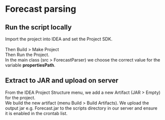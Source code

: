 # Forecast parsing

## Run the script locally
Import the project into IDEA and set the Project SDK.<br/><br/>
Then Build > Make Project<br/>
Then Run the Project.<br/>
In the main class (src > ForecastParser) we choose the correct value for the variable **propertiesPath**.

## Extract to JAR and upload on server
From the IDEA Project Structure menu, we add a new Artifact (JAR > Empty) for the project.<br/>
We build the new artifact (menu Build > Build Artifacts). We upload the output jar e.g. Forecast.jar to the scripts directory in our server and ensure it is enabled in the crontab list.
